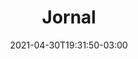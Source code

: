 ---
# Essential settings
title: "Jornal"
type: "banner"
date: 2021-04-30T19:31:50-03:00
translationKey: "Journal"

# Scheduling
draft: false

# Organization
layout:
topics: [""]
tags: []

# Style
style: "imagetext"
size: "xl"
color: ""
textColor: ""
weight: "1"

# Custom Classes
headerClass: "gone"
titleClass: "pt-3 display-1"
summaryClass: ""
footerClass: "gone"

# Thumbnail / Featured
summary: "“Mantenha um diário, e algum dia ele te manterá.” – Mae West"
thumb: "images/journal.jpg"
alt: ""
---